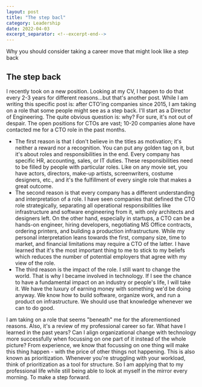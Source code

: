 ```yaml
---
layout: post 
title: "The step bacl"
category: Leadership
date: 2022-04-03
excerpt_separator: <!--excerpt-end-->
---
```

Why you should consider taking a career move that might look like a step back
<!--excerpt-end-->
## The step back
I recently took on a new position. Looking at my CV, I happen to do that every 2-3 years for different reasons...but that's another post.
While I am writing this specific post is: after CTO'ing companies since 2015, I am taking on a role that some people might see as a step back.
I'll start as a Director of Engineering.
The quite obvious question is: why? For sure, it's not out of despair. The open positions for CTOs are vast; 10-20 companies alone have contacted me for a CTO role in the past months.  

* The first reason is that I don't believe in the titles as motivation; it's neither a reward nor a recognition. You can put any golden tag on it, but it's about roles and responsibilities in the end. Every company has specific HR, accounting, sales, or IT duties. These responsibilities need to be filled by people with particular roles. Like on any movie set, you have actors, directors, make-up artists, screenwriters, costume designers, etc., and it's the fulfillment of every single role that makes a great outcome.
* The second reason is that every company has a different understanding and interpretation of a role. I have seen companies that defined the CTO role strategically, separating all operational responsibilities like infrastructure and software engineering from it, with only architects and designers left. On the other hand, especially in startups, a CTO can be a hands-on engineer, hiring developers, negotiating MS Office contracts, ordering printers, and building a production infrastructure. While my personal interpretation leans towards the first, company size, time to market, and financial limitations may require a CTO of the latter. I have learned that it's the most important thing to me to stick to my beliefs which reduces the number of potential employers that agree with my view of the role.
* The third reason is the impact of the role. I still want to change the world. That is why I became involved in technology. If I see the chance to have a fundamental impact on an industry or people's life, I will take it. We have the luxury of earning money with something we'd be doing anyway. We know how to build software, organize work, and run a product on infrastructure. We should use that knowledge whenever we can to do good.

I am taking on a role that seems "beneath" me for the aforementioned reasons. Also, it's a review of my professional career so far. What have I learned in the past years? Can I align organizational change with technology more successfully when focussing on one part of it instead of the whole picture? 
From experience, we know that focussing on one thing will make this thing happen - with the price of other things not happening. This is also known as prioritization. Whenever you're struggling with your workload, think of prioritization as a tool for structure. So I am applying that to my professional life while still being able to look at myself in the mirror every morning. To make a step forward.

